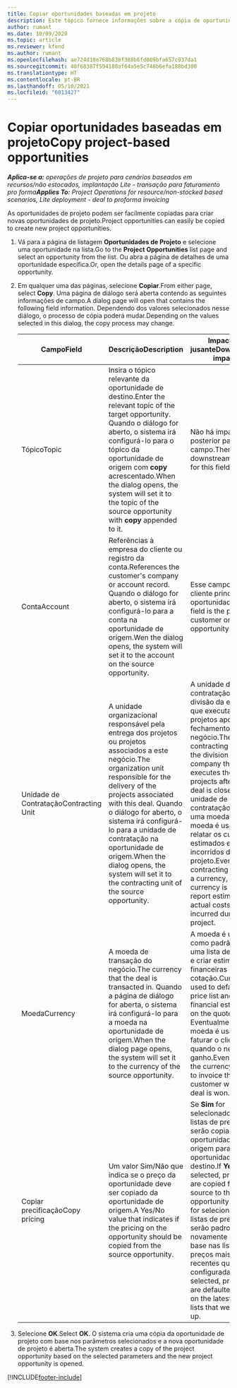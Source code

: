 ```yaml
---
title: Copiar oportunidades baseadas em projeto
description: Este tópico fornece informações sobre a cópia de oportunidades com base em projeto no Project Operations.
author: rumant
ms.date: 10/09/2020
ms.topic: article
ms.reviewer: kfend
ms.author: rumant
ms.openlocfilehash: ae724d18e768b838f388b6fd089bfa657c937da1
ms.sourcegitcommit: 40f68387f594180af64a5e5c748b6efa188bd300
ms.translationtype: HT
ms.contentlocale: pt-BR
ms.lasthandoff: 05/10/2021
ms.locfileid: "6013427"
---
```

# <a name="copy-project-based-opportunities"></a><span data-ttu-id="9a203-103">Copiar oportunidades baseadas em projeto</span><span class="sxs-lookup"><span data-stu-id="9a203-103">Copy project-based opportunities</span></span>

<span data-ttu-id="9a203-104">_**Aplica-se a:** operações de projeto para cenários baseados em recursos/não estocados, implantação Lite - transação para faturamento pro forma_</span><span class="sxs-lookup"><span data-stu-id="9a203-104">_**Applies To:** Project Operations for resource/non-stocked based scenarios, Lite deployment - deal to proforma invoicing_</span></span>


<span data-ttu-id="9a203-105">As oportunidades de projeto podem ser facilmente copiadas para criar novas oportunidades de projeto.</span><span class="sxs-lookup"><span data-stu-id="9a203-105">Project opportunities can easily be copied to create new project opportunities.</span></span> 

1. <span data-ttu-id="9a203-106">Vá para a página de listagem **Oportunidades de Projeto** e selecione uma oportunidade na lista.</span><span class="sxs-lookup"><span data-stu-id="9a203-106">Go to the **Project Opportunities** list page and select an opportunity from the list.</span></span> <span data-ttu-id="9a203-107">Ou abra a página de detalhes de uma oportunidade específica.</span><span class="sxs-lookup"><span data-stu-id="9a203-107">Or, open the details page of a specific opportunity.</span></span> 
2. <span data-ttu-id="9a203-108">Em qualquer uma das páginas, selecione **Copiar**.</span><span class="sxs-lookup"><span data-stu-id="9a203-108">From either page, select **Copy**.</span></span> <span data-ttu-id="9a203-109">Uma página de diálogo será aberta contendo as seguintes informações de campo.</span><span class="sxs-lookup"><span data-stu-id="9a203-109">A dialog page will open that contains the following field information.</span></span> <span data-ttu-id="9a203-110">Dependendo dos valores selecionados nesse diálogo, o processo de cópia poderá mudar.</span><span class="sxs-lookup"><span data-stu-id="9a203-110">Depending on the values selected in this dialog, the copy process may change.</span></span>

    | <span data-ttu-id="9a203-111">**Campo**</span><span class="sxs-lookup"><span data-stu-id="9a203-111">**Field**</span></span> | <span data-ttu-id="9a203-112">**Descrição**</span><span class="sxs-lookup"><span data-stu-id="9a203-112">**Description**</span></span> | <span data-ttu-id="9a203-113">**Impacto a jusante**</span><span class="sxs-lookup"><span data-stu-id="9a203-113">**Downstream impact**</span></span> |
    | --- | --- | --- |
    | <span data-ttu-id="9a203-114">Tópico</span><span class="sxs-lookup"><span data-stu-id="9a203-114">Topic</span></span> | <span data-ttu-id="9a203-115">Insira o tópico relevante da oportunidade de destino.</span><span class="sxs-lookup"><span data-stu-id="9a203-115">Enter the relevant topic of the target opportunity.</span></span> <span data-ttu-id="9a203-116">Quando o diálogo for aberto, o sistema irá configurá-lo para o tópico da oportunidade de origem com **copy** acrescentado.</span><span class="sxs-lookup"><span data-stu-id="9a203-116">When the dialog opens, the system will set it to the topic of the source opportunity with **copy** appended to it.</span></span> | <span data-ttu-id="9a203-117">Não há impacto posterior para esse campo.</span><span class="sxs-lookup"><span data-stu-id="9a203-117">There's no downstream impact for this field.</span></span> |
    | <span data-ttu-id="9a203-118">Conta</span><span class="sxs-lookup"><span data-stu-id="9a203-118">Account</span></span> | <span data-ttu-id="9a203-119">Referências à empresa do cliente ou registro da conta.</span><span class="sxs-lookup"><span data-stu-id="9a203-119">References the customer's company or account record.</span></span> <span data-ttu-id="9a203-120">Quando o diálogo for aberto, o sistema irá configurá-lo para a conta na oportunidade de origem.</span><span class="sxs-lookup"><span data-stu-id="9a203-120">Wen the dialog opens, the system will set it to the account on the source opportunity.</span></span> | <span data-ttu-id="9a203-121">Esse campo é o cliente principal da oportunidade.</span><span class="sxs-lookup"><span data-stu-id="9a203-121">This field is the primary customer on the opportunity.</span></span> |
    | <span data-ttu-id="9a203-122">Unidade de Contratação</span><span class="sxs-lookup"><span data-stu-id="9a203-122">Contracting Unit</span></span> | <span data-ttu-id="9a203-123">A unidade organizacional responsável pela entrega dos projetos ou projetos associados a este negócio.</span><span class="sxs-lookup"><span data-stu-id="9a203-123">The organization unit responsible for the delivery of the projects associated with this deal.</span></span> <span data-ttu-id="9a203-124">Quando o diálogo for aberto, o sistema irá configurá-lo para a unidade de contratação na oportunidade de origem.</span><span class="sxs-lookup"><span data-stu-id="9a203-124">When the dialog opens, the system will set it to the contracting unit of the source opportunity.</span></span> | <span data-ttu-id="9a203-125">A unidade de contratação é a divisão da empresa que executa os projetos após o fechamento do negócio.</span><span class="sxs-lookup"><span data-stu-id="9a203-125">The contracting unit is the division of the company that executes the projects after the deal is closed.</span></span> <span data-ttu-id="9a203-126">Cada unidade de contratação tem uma moeda, e essa moeda é usada para relatar os custos estimados e reais incorridos durante o projeto.</span><span class="sxs-lookup"><span data-stu-id="9a203-126">Every contracting unit has a currency, and this currency is used to report estimated and actual costs incurred during the project.</span></span> |
    | <span data-ttu-id="9a203-127">Moeda</span><span class="sxs-lookup"><span data-stu-id="9a203-127">Currency</span></span> | <span data-ttu-id="9a203-128">A moeda de transação do negócio.</span><span class="sxs-lookup"><span data-stu-id="9a203-128">The currency that the deal is transacted in.</span></span> <span data-ttu-id="9a203-129">Quando a página de diálogo for aberta, o sistema irá configurá-lo para a moeda na oportunidade de origem.</span><span class="sxs-lookup"><span data-stu-id="9a203-129">When the dialog page opens, the system will set it to the currency of the source opportunity.</span></span> | <span data-ttu-id="9a203-130">A moeda é usada como padrão para uma lista de preços e criar estimativas financeiras na cotação.</span><span class="sxs-lookup"><span data-stu-id="9a203-130">Currency is used to default a price list and build financial estimates on the quote.</span></span> <span data-ttu-id="9a203-131">Eventualmente, a moeda é usada para faturar o cliente quando o negócio é ganho.</span><span class="sxs-lookup"><span data-stu-id="9a203-131">Eventually, the currency is used to invoice the customer when the deal is won.</span></span> |
    | <span data-ttu-id="9a203-132">Copiar precificação</span><span class="sxs-lookup"><span data-stu-id="9a203-132">Copy pricing</span></span> | <span data-ttu-id="9a203-133">Um valor Sim/Não que indica se o preço da oportunidade deve ser copiado da oportunidade de origem.</span><span class="sxs-lookup"><span data-stu-id="9a203-133">A Yes/No value that indicates if the pricing on the opportunity should be copied from the source opportunity.</span></span> | <span data-ttu-id="9a203-134">Se **Sim** for selecionado, as listas de preços serão copiadas da oportunidade de origem para a oportunidade de destino.</span><span class="sxs-lookup"><span data-stu-id="9a203-134">If **Yes** is selected, price lists are copied from the source to the target opportunity.</span></span> <span data-ttu-id="9a203-135">Se **Não** for selecionado, as listas de preços serão padronizadas novamente com base nas listas de preços mais recentes que foram configuradas.</span><span class="sxs-lookup"><span data-stu-id="9a203-135">If **No** is selected, price lists are defaulted based on the latest price lists that were set up.</span></span> |

3. <span data-ttu-id="9a203-136">Selecione **OK**.</span><span class="sxs-lookup"><span data-stu-id="9a203-136">Select **OK**.</span></span> <span data-ttu-id="9a203-137">O sistema cria uma cópia da oportunidade de projeto com base nos parâmetros selecionados e a nova oportunidade de projeto é aberta.</span><span class="sxs-lookup"><span data-stu-id="9a203-137">The system creates a copy of the project opportunity based on the selected parameters and the new project opportunity is opened.</span></span>


[!INCLUDE[footer-include](../includes/footer-banner.md)]